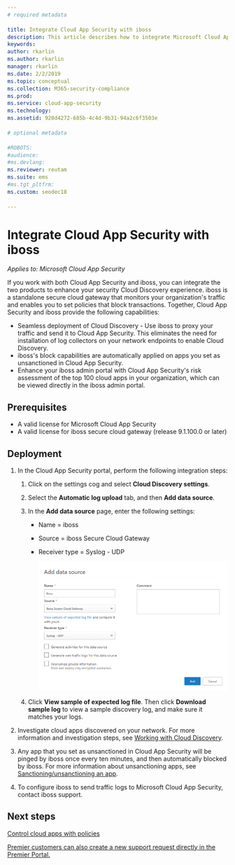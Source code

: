 ```yaml
---
# required metadata

title: Integrate Cloud App Security with iboss
description: This article describes how to integrate Microsoft Cloud App Security with iboss secure cloud gateway for seamless Cloud Discovery and automated block of unsanctioned apps.
keywords:
author: rkarlin
ms.author: rkarlin
manager: rkarlin
ms.date: 2/2/2019
ms.topic: conceptual
ms.collection: M365-security-compliance
ms.prod:
ms.service: cloud-app-security
ms.technology:
ms.assetid: 920d4272-685b-4c4d-9b31-94a2c6f3503e

# optional metadata

#ROBOTS:
#audience:
#ms.devlang:
ms.reviewer: reutam
ms.suite: ems
#ms.tgt_pltfrm:
ms.custom: seodec18

---
```

# Integrate Cloud App Security with iboss

*Applies to: Microsoft Cloud App Security*

If you work with both Cloud App Security and iboss, you can integrate the two products to enhance your security Cloud Discovery experience. iboss is a standalone secure cloud gateway that monitors your organization's traffic and enables you to set policies that block transactions. Together, Cloud App Security and iboss provide the following capabilities:

- Seamless deployment of Cloud Discovery - Use iboss to proxy your traffic and send it to Cloud App Security. This eliminates the need for installation of log collectors on your network endpoints to enable Cloud Discovery.
- iboss's block capabilities are automatically applied on apps you set as unsanctioned in Cloud App Security.
- Enhance your iboss admin portal with Cloud App Security's risk assessment of the top 100 cloud apps in your organization, which can be viewed directly in the iboss admin portal.

## Prerequisites

- A valid license for Microsoft Cloud App Security
- A valid license for iboss secure cloud gateway (release 9.1.100.0 or later)

## Deployment

1. In the Cloud App Security portal, perform the following integration steps:
    1. Click on the settings cog and select **Cloud Discovery settings**. 
    2. Select the **Automatic log upload** tab, and then **Add data source**.
    3. In the **Add data source** page, enter the following settings:

       - Name = iboss
       - Source = iboss Secure Cloud Gateway
       - Receiver type = Syslog - UDP

         ![data source iboss](./media/iboss-integration.png)

    4. Click **View sample of expected log file**. Then click **Download sample log** to view a sample discovery log, and make sure it matches your logs.<br>

3. Investigate cloud apps discovered on your network. For more information and investigation steps, see [Working with Cloud Discovery](working-with-cloud-discovery-data.md).

4. Any app that you set as unsanctioned in Cloud App Security will be pinged by iboss once every ten minutes, and then automatically blocked by iboss. For more information about unsanctioning apps, see [Sanctioning/unsanctioning an app](governance-discovery.md#BKMK_SanctionApp).

5. To configure iboss to send traffic logs to Microsoft Cloud App Security, contact iboss support.

## Next steps

[Control cloud apps with policies](control-cloud-apps-with-policies.md)

[Premier customers can also create a new support request directly in the Premier Portal.](https://premier.microsoft.com/)  
  
